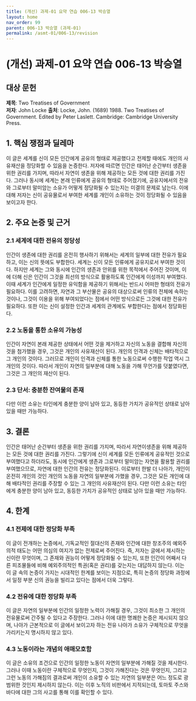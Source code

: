 ```yaml
---
title: (개선) 과제-01 요약 연습 006-13 박승열
layout: home
nav_order: 99
parent: 006-13 박승열 (과제-01)
permalink: /asmt-01/006-13/revision
---
```


# (개선) 과제-01 요약 연습 006-13 박승열 


## 대상 문헌
**제목**: Two Treatises of Government   
**저자**: John Locke
**출처**: Locke, John. (1689) 1988. Two Treatises of Government. Edited by Peter Laslett. Cambridge: Cambridge University Press.  

## 1. 핵심 쟁점과 딜레마  

이 글은 세계를 신이 모든 인간에게 공유의 형태로 제공했다고 전제할 때에도 개인의 사유재산을 정당화할 수 있음을 논증한다. 저자에 따르면 인간은 태어난 순간부터 생존을 위한 권리를 가지며, 따라서 자연이 생존을 위해 제공하는 모든 것에 대한 권리를 가진다. 그러나 동시에 세계는 본래 인류에게 공유의 형태로 주어졌기에, 공유지에서의 전유와 그로부터 말미암는 소유가 어떻게 정당화될 수 있는지는 미결의 문제로 남는다. 이에 대해 저자는 신이 공유물로서 부여한 세계를 개인이 소유하는 것이 정당화될 수 있음을 보이고자 한다.

## 2. 주요 논증 및 근거  

### 2.1 세계에 대한 전유의 정당성
 
인간이 생존에 대한 권리를 온전히 행사하기 위해서는 세계의 일부에 대한 전유가 필요하고, 이는 신의 뜻에도 부합한다. 세계는 신이 모든 인류에게 공유지로서 부여한 것이다. 하지만 세계는 그와 동시에 인간의 생존과 안위를 위한 목적에서 주어진 것이며, 이에 더해 신은 인간이 그것을 최선의 방식으로 활용하도록 인간에게 이성까지 부여했다. 이때 세계가 인간에게 일정한 유익함을 제공하기 위해서는 반드시 어떠한 형태의 전유가 필요하다. 이를 고려하면, 자연과 그 부산물은 공유의 대상으로써 인류의 전체에 속하는 것이나, 그것이 이용을 위해 부여되었다는 점에서 어떤 방식으로든 그것에 대한 전유가 필요하다. 또한 이는 신이 설정한 인간과 세계의 관계에도 부합한다는 점에서 정당화된다.

### 2.2 노동을 통한 소유의 가능성
  
인간이 자연이 본래 제공한 상태에서 어떤 것을 제거하고 자신의 노동을 결합해 자신의 것을 첨가했을 경우, 그것은 개인의 사유재산이 된다. 개인의 인격과 신체는 배타적으로 그 개인의 것이다. 그러므로 개인이 인격과 신체를 통한 노동으로써 수행한 작업 역시 그 개인의 것이다. 따라서 개인이 자연의 일부분에 대해 노동을 가해 무언가를 덧붙였다면, 그것은 그 개인의 재산이 된다.

### 2.3 단서: 충분한 잔여물의 존재

다만 이런 소유는 타인에게 충분한 양이 남아 있고, 동등한 가치가 공유적인 상태로 남아 있을 때만 가능하다.

## 3. 결론  

인간은 태어난 순간부터 생존을 위한 권리를 가지며, 따라서 자연이생존을 위해 제공하는 모든 것에 대한 권리를 가진다. 그렇기에 신이 세계를 모든 인류에게 공유적인 것으로 부여했다고 하더라도, 동시에 인간에게 생존과 그로부터 말미암는 자연을 활용할 권리를 부여했으므로, 자연에 대한 인간의 전유는 정당화된다. 이로부터 한발 더 나아가, 개인이 온전히 개인의 것인 개인의 노동을 자연의 일부분에 가했을 경우, 그것은 모든 개인에 대해 배타적인 권리를 주장할 수 있는 그 개인의 사유재산이 된다. 다만 이런 소유는 타인에게 충분한 양이 남아 있고, 동등한 가치가 공유적인 상태로 남아 있을 때만 가능하다.

## 4. 한계

### 4.1 전제에 대한 정당화 부족

이 글이 전개하는 논증에서, 기독교적인 절대신의 존재와 인간에 대한 창조주의 예외주의적 태도는 어떤 의심의 여지가 없는 전제로써 주어진다. 즉, 저자는 글에서 제시하는 신이란 무엇이며, 그 존재와 권능이 어떻게 정당화될 수 있는지, 또한 인간이 어째서 다른 피조물들에 비해 예외주의적인 특권(혹은 권리)를 갖는지는 대답하지 않는다. 이는 이 글 속의 논증이 가지는 시대적인 한계를 보이는 지점으로, 특히 논증의 정당화 과정에서 일정 부분 신의 권능을 빌리고 있다는 점에서 더욱 그렇다.

### 4.2 전유에 대한 정당화 부족

이 글은 자연의 일부분에 인간의 일정한 노력이 가해질 경우, 그것이 최소한 그 개인의 전유물로써 간주될 수 있다고 주장한다. 그러나 이에 대한 명쾌한 논증은 제시되지 않으며, 나아가 근본적으로 이 글에서 보이고자 하는 전유 나아가 소유가 구체적으로 무엇을 가리키는지 명시하지 않고 있다.

### 4.3 노동이라는 개념의 애매모호함

이 글은 소유의 조건으로 인간의 일정한 노동이 자연의 일부분에 가해질 것을 제시한다. 그러나 이때 노동이란 구체적으로 무엇인지, 그것이 가해진다는 것은 무엇인지, 그리고 그런 노동의 가해짐의 결과로써 개인이 소유할 수 있는 자연의 일부분은 어느 정도로 광범위한 것인지 제시하지 않는다. 이는 이후 노직의 비판에서 지적되는데, 토마토 주스와 바다에 대한 그의 사고를 통해 이를 확인할 수 있다.



